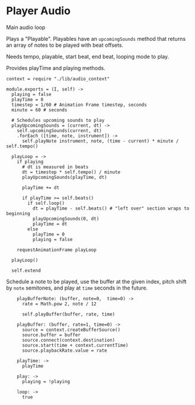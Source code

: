 Player Audio
============

Main audio loop

Plays a "Playable". Playables have an `upcomingSounds` method that returns an
array of notes to be played with beat offsets.

Needs tempo, playable, start beat, end beat, looping mode to play.

Provides playTime and playing methods.

    context = require "./lib/audio_context"

    module.exports = (I, self) ->
      playing = false
      playTime = 0
      timestep = 1/60 # Animation Frame timestep, seconds
      minute = 60 # seconds

      # Schedules upcoming sounds to play
      playUpcomingSounds = (current, dt) ->
        self.upcomingSounds(current, dt)
        .forEach ([time, note, instrument]) ->
          self.playNote instrument, note, (time - current) * minute / self.tempo()

      playLoop = ->
        if playing
          # dt is measured in beats
          dt = timestep * self.tempo() / minute
          playUpcomingSounds(playTime, dt)

          playTime += dt

          if playTime >= self.beats()
            if self.loop()
              dt = playTime - self.beats() # "left over" section wraps to beginning
              playUpcomingSounds(0, dt)
              playTime = dt
            else
              playTime = 0
              playing = false

        requestAnimationFrame playLoop

      playLoop()

      self.extend

Schedule a note to be played, use the buffer at the given index, pitch shift by
`note` semitones, and play at `time` seconds in the future.

        playBufferNote: (buffer, note=0,  time=0) ->
          rate = Math.pow 2, note / 12

          self.playBuffer(buffer, rate, time)

        playBuffer: (buffer, rate=1, time=0) ->
          source = context.createBufferSource()
          source.buffer = buffer
          source.connect(context.destination)
          source.start(time + context.currentTime)
          source.playbackRate.value = rate

        playTime: ->
          playTime

        play: ->
          playing = !playing

        loop: ->
          true
